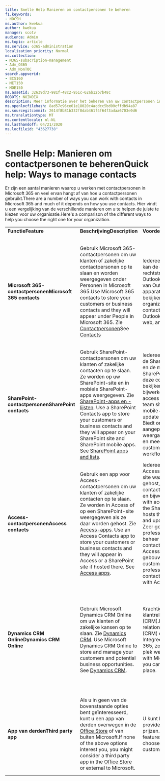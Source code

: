 ```yaml
---
title: Snelle Help Manieren om contactpersonen te beheren
f1.keywords:
- NOCSH
ms.author: kwekua
author: kwekua
manager: scotv
audience: Admin
ms.topic: article
ms.service: o365-administration
localization_priority: Normal
ms.collection:
- M365-subscription-management
- Adm_O365
- Adm_NonTOC
search.appverid:
- BCS160
- MET150
- MOE150
ms.assetid: 32639d73-981f-48c2-951c-62ab12b7b48c
ROBOTS: NOINDEX
description: Meer informatie over het beheren van uw contactpersonen in het beheercentrum.
ms.openlocfilehash: 8ad57c96ce01e18020c4acdcc5bd00cffdb94a87
ms.sourcegitcommit: 2614f8b81b332f8dab461f4f64f3adaa6703e0d6
ms.translationtype: MT
ms.contentlocale: nl-NL
ms.lasthandoff: 04/21/2020
ms.locfileid: "43627738"
---
```

# <a name="quick-help-ways-to-manage-contacts"></a><span data-ttu-id="0b01c-103">Snelle Help: Manieren om contactpersonen te beheren</span><span class="sxs-lookup"><span data-stu-id="0b01c-103">Quick help: Ways to manage contacts</span></span>

<span data-ttu-id="0b01c-104">Er zijn een aantal manieren waarop u werken met contactpersonen in Microsoft 365 en veel ervan hangt af van hoe u contactpersonen gebruikt.</span><span class="sxs-lookup"><span data-stu-id="0b01c-104">There are a number of ways you can work with contacts in Microsoft 365 and much of it depends on how you use contacts.</span></span> <span data-ttu-id="0b01c-105">Hier vindt u een vergelijking van de verschillende manieren om u te helpen de juiste te kiezen voor uw organisatie.</span><span class="sxs-lookup"><span data-stu-id="0b01c-105">Here's a comparison of the different ways to help you choose the right one for your organization.</span></span>
  
|||||
|:-----|:-----|:-----|:-----|
|<span data-ttu-id="0b01c-106">**Functie**</span><span class="sxs-lookup"><span data-stu-id="0b01c-106">**Feature**</span></span> <br/> |<span data-ttu-id="0b01c-107">**Beschrijving**</span><span class="sxs-lookup"><span data-stu-id="0b01c-107">**Description**</span></span> <br/> |<span data-ttu-id="0b01c-108">**Voordelen**</span><span class="sxs-lookup"><span data-stu-id="0b01c-108">**Advantages**</span></span> <br/> |<span data-ttu-id="0b01c-109">**Nadelen**</span><span class="sxs-lookup"><span data-stu-id="0b01c-109">**Disadvantages**</span></span> <br/> |
|<span data-ttu-id="0b01c-110">**Microsoft 365-contactpersonen**</span><span class="sxs-lookup"><span data-stu-id="0b01c-110">**Microsoft 365 contacts**</span></span> <br/> |<span data-ttu-id="0b01c-111">Gebruik Microsoft 365-contactpersonen om uw klanten of zakelijke contactpersonen op te slaan en worden weergegeven onder Personen in Microsoft 365.</span><span class="sxs-lookup"><span data-stu-id="0b01c-111">Use Microsoft 365 contacts to store your customers or business contacts and they will appear under People in Microsoft 365.</span></span> <span data-ttu-id="0b01c-112">Zie [Contactpersonen](contacts.md)</span><span class="sxs-lookup"><span data-stu-id="0b01c-112">See [Contacts](contacts.md)</span></span> <br/> |<span data-ttu-id="0b01c-113">Iedereen in de organisatie kan de contactpersonen rechtstreeks vanuit Outlook, de webversie van Outlook en mobiele apparaten bekijken.</span><span class="sxs-lookup"><span data-stu-id="0b01c-113">Everyone in the organization can view the contacts directly from Outlook, Outlook on the web, and mobile devices.</span></span>  <br/> |<span data-ttu-id="0b01c-114">Alleen beheerders kunnen contactpersonen maken en bijwerken.</span><span class="sxs-lookup"><span data-stu-id="0b01c-114">Only administrators can create and update the contacts.</span></span>  <br/> <span data-ttu-id="0b01c-115">Aangepaste velden zijn niet toegestaan (bijvoorbeeld: geboortedatum, college, tussenpersoon).</span><span class="sxs-lookup"><span data-stu-id="0b01c-115">No custom fields are allowed (example: birthdate, college, referral agent).</span></span>  <br/> |
|<span data-ttu-id="0b01c-116">**SharePoint-contactpersonen**</span><span class="sxs-lookup"><span data-stu-id="0b01c-116">**SharePoint contacts**</span></span> <br/> |<span data-ttu-id="0b01c-p103">Gebruik SharePoint-contactpersonen om uw klanten of zakelijke contacten op te slaan. Ze worden op uw SharePoint-site en in mobiele SharePoint-apps weergegeven. Zie [SharePoint-apps en -lijsten](https://support.office.com/article/0a1c3ace-def0-44af-b225-cfa8d92c52d7.aspx).  </span><span class="sxs-lookup"><span data-stu-id="0b01c-p103">Use a SharePoint Contacts app to store your customers or business contacts and they will appear on your SharePoint site and SharePoint mobile apps. See [SharePoint apps and lists](https://support.office.com/article/0a1c3ace-def0-44af-b225-cfa8d92c52d7.aspx).  </span></span><br/> |<span data-ttu-id="0b01c-119">Iedereen met toegang tot de SharePoint-teamsite en de mobiele SharePoint-apps kan deze contactpersonen bekijken en bijwerken.</span><span class="sxs-lookup"><span data-stu-id="0b01c-119">Everyone with access to the SharePoint team site and SharePoint mobile apps can see and update these contacts.</span></span>  <br/> <span data-ttu-id="0b01c-120">Biedt ondersteuning voor aangepaste velden, weergaven, werkstromen en meer.</span><span class="sxs-lookup"><span data-stu-id="0b01c-120">Allows for custom fields, views, workflows and more.</span></span>  <br/> |<span data-ttu-id="0b01c-121">Deze contactpersonen worden niet weergegeven in Outlook of Personen in Microsoft 365.</span><span class="sxs-lookup"><span data-stu-id="0b01c-121">These contacts don't appear in Outlook or People in Microsoft 365.</span></span>  <br/> <span data-ttu-id="0b01c-122">Vereist enige basiskennis van de SharePoint-infrastructuur.</span><span class="sxs-lookup"><span data-stu-id="0b01c-122">Requires basic understanding of SharePoint infrastructure.</span></span>  <br/> |
|<span data-ttu-id="0b01c-123">**Access-contactpersonen**</span><span class="sxs-lookup"><span data-stu-id="0b01c-123">**Access contacts**</span></span> <br/> |<span data-ttu-id="0b01c-p104">Gebruik een app voor Access-contactpersonen om uw klanten of zakelijke contacten op te slaan. Ze worden in Access of op een SharePoint-site weergegeven als ze daar worden gehost. Zie [Access-apps](https://support.office.com/article/25f3ab3e-510d-44b0-accf-b976c0813e71.aspx).  </span><span class="sxs-lookup"><span data-stu-id="0b01c-p104">Use an Access Contacts app to store your customers or business contacts and they will appear in Access or a SharePoint site if hosted there. See [Access apps](https://support.office.com/article/25f3ab3e-510d-44b0-accf-b976c0813e71.aspx).  </span></span><br/> |<span data-ttu-id="0b01c-126">Iedereen met toegang tot Access of de SharePoint-site waarop de app wordt gehost, kan contactpersonen bekijken en bijwerken.</span><span class="sxs-lookup"><span data-stu-id="0b01c-126">Everyone with access to Access or the SharePoint site that hosts the app can see and update contacts.</span></span>  <br/> <span data-ttu-id="0b01c-127">Zeer goed aanpasbaar en professioneel uitziend beheer van contactpersonen dat met Access is gebouwd.</span><span class="sxs-lookup"><span data-stu-id="0b01c-127">Highly customizable and professional looking contact management built with Access.</span></span>  <br/> |<span data-ttu-id="0b01c-128">U moet Microsoft Access aanschaffen of overschakelen naar een Microsoft 365-abonnement dat Access bevat.</span><span class="sxs-lookup"><span data-stu-id="0b01c-128">You must purchase Microsoft Access or switch to a Microsoft 365 plan that includes Access.</span></span>  <br/> <span data-ttu-id="0b01c-129">Vereist enige basiskennis van Microsoft Access en over het ontwikkelen van apps.</span><span class="sxs-lookup"><span data-stu-id="0b01c-129">Requires basic understanding of Microsoft Access and how to create apps.</span></span>  <br/> |
|<span data-ttu-id="0b01c-130">**Dynamics CRM Online**</span><span class="sxs-lookup"><span data-stu-id="0b01c-130">**Dynamics CRM Online**</span></span> <br/> |<span data-ttu-id="0b01c-p105">Gebruik Microsoft Dynamics CRM Online om uw klanten of zakelijke kansen op te slaan. Zie [Dynamics CRM](https://dynamics.microsoft.com).  </span><span class="sxs-lookup"><span data-stu-id="0b01c-p105">Use Microsoft Dynamics CRM Online to store and manage your customers and potential business opportunities. See [Dynamics CRM](https://dynamics.microsoft.com).  </span></span><br/> |<span data-ttu-id="0b01c-133">Krachtige klantrelatiebeheerfuncties (CRM).</span><span class="sxs-lookup"><span data-stu-id="0b01c-133">Powerful customer relationship management (CRM) capabilities.</span></span>  <br/> <span data-ttu-id="0b01c-134">Integreert met Microsoft 365, zodat u vanaf één plek werken.</span><span class="sxs-lookup"><span data-stu-id="0b01c-134">Integrates with Microsoft 365 so you can work from one place.</span></span>  <br/> |<span data-ttu-id="0b01c-135">Bevat complexiteit bij het inwerken en aanpassen om in uw behoeften te voorzien.</span><span class="sxs-lookup"><span data-stu-id="0b01c-135">Includes complexity with onboarding and customization to meet your needs.</span></span>  <br/> <span data-ttu-id="0b01c-136">Is aanzienlijk duurder dan een van de andere opties voor het beheer van contactpersonen.</span><span class="sxs-lookup"><span data-stu-id="0b01c-136">Is significantly higher in cost than any of the other contact management options.</span></span>  <br/> |
|<span data-ttu-id="0b01c-137">**App van derden**</span><span class="sxs-lookup"><span data-stu-id="0b01c-137">**Third party app**</span></span> <br/> |<span data-ttu-id="0b01c-138">Als u in geen van de bovenstaande opties bent geïnteresseerd, kunt u een app van derden overwegen in de [Office Store](https://store.office.com) of van buiten Microsoft.</span><span class="sxs-lookup"><span data-stu-id="0b01c-138">If none of the above options interest you, you might consider a third party app in the [Office Store](https://store.office.com) or external to Microsoft.</span></span>  <br/> |<span data-ttu-id="0b01c-139">U kunt kiezen uit diverse providers, functies en prijzen.</span><span class="sxs-lookup"><span data-stu-id="0b01c-139">Many providers, features, and prices to choose for your business customers.</span></span>  <br/> |<span data-ttu-id="0b01c-140">Geen garantie dat het is geïntegreerd met Microsoft 365, waarbij u moet werken met twee verschillende services, aanmeldingen, enz.</span><span class="sxs-lookup"><span data-stu-id="0b01c-140">No guarantee that it's integrated with Microsoft 365, requiring you to work with two different services, logins, etc.</span></span>  <br/> |
   

